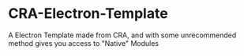 # CRA-Electron-Template

A Electron Template made from CRA, and with some unrecommended method gives you access to "Native" Modules
